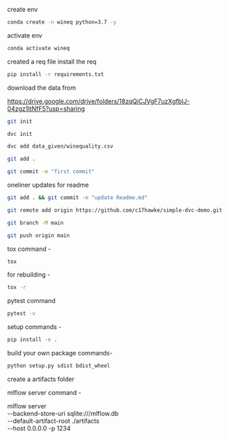 create env

```bash
conda create -n wineq python=3.7 -y
```

activate env

```bash
conda activate wineq
```

created a req file
install the req

```bash
pip install -r requirements.txt
```

download the data from

https://drive.google.com/drive/folders/18zqQiCJVgF7uzXgfbIJ-04zgz1ItNfF5?usp=sharing

```bash
git init
```
```bash
dvc init
```
```bash 
dvc add data_given/winequality.csv
```
```bash
git add .
```
```bash
git commit -m "first commit"
```
oneliner updates for readme

```bash
git add . && git commit -m "update Readme.md"
```
```bash
git remote add origin https://github.com/c17hawke/simple-dvc-demo.git
```
```bash
git branch -M main
```
```bash
git push origin main
```
tox command -

```bash
tox
```

for rebuilding -

```bash
tox -r 
```

pytest command

```bash
pytest -v
```

setup commands -

```bash
pip install -e . 
```
build your own package commands-

```bash
python setup.py sdist bdist_wheel
```

create a artifacts folder

mlflow server command -

mlflow server \
    --backend-store-uri sqlite:///mlflow.db \
    --default-artifact-root ./artifacts \
    --host 0.0.0.0 -p 1234